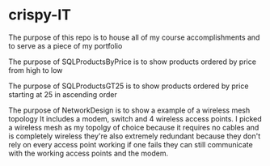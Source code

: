 # crispy-IT
The purpose of this repo is to house all of my course accomplishments and to serve as a piece of my portfolio 

The purpose of SQLProductsByPrice is to show products ordered by price from high to low

The purpose of SQLProductsGT25 is to show products ordered by price starting at 25 in ascending order

The purpose of NetworkDesign is to show a example of a wireless mesh topology It includes a modem, switch and 4 wireless access points. I picked a wireless mesh as my topolgy of choice because it requires no cables and is completely wireless they're also extremely redundant because they don't rely on every access point working if one fails they can still communicate with the working access points and the modem.
